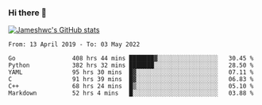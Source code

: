 ### Hi there 👋

[![Jameshwc's GitHub stats](https://github-readme-stats.vercel.app/api?username=jameshwc)](https://github.com/anuraghazra/github-readme-stats)

<!--START_SECTION:waka-->

```text
From: 13 April 2019 - To: 03 May 2022

Go                408 hrs 44 mins ███████▓░░░░░░░░░░░░░░░░░   30.45 %
Python            382 hrs 32 mins ███████░░░░░░░░░░░░░░░░░░   28.50 %
YAML              95 hrs 30 mins  █▓░░░░░░░░░░░░░░░░░░░░░░░   07.11 %
C                 91 hrs 39 mins  █▓░░░░░░░░░░░░░░░░░░░░░░░   06.83 %
C++               68 hrs 24 mins  █▒░░░░░░░░░░░░░░░░░░░░░░░   05.10 %
Markdown          52 hrs 4 mins   █░░░░░░░░░░░░░░░░░░░░░░░░   03.88 %
```

<!--END_SECTION:waka-->